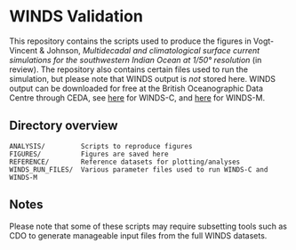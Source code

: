 # WINDS Validation
This repository contains the scripts used to produce the figures in Vogt-Vincent & Johnson, *Multidecadal and climatological surface current simulations for the southwestern Indian Ocean at 1/50° resolution* (in review). The repository also contains certain files used to run the simulation, but please note that WINDS output is *not* stored here. WINDS output can be downloaded for free at the British Oceanographic Data Centre through CEDA, see [here](http://dx.doi.org/10.5285/b2b9bfe408f14ea7a79d9ff7aee0d0b8) for WINDS-C, and [here](http://dx.doi.org/10.5285/BF6F0CFBD09E47498572F21081376702) for WINDS-M.

## Directory overview
```
ANALYSIS/         Scripts to reproduce figures
FIGURES/          Figures are saved here
REFERENCE/        Reference datasets for plotting/analyses
WINDS_RUN_FILES/  Various parameter files used to run WINDS-C and WINDS-M
```
## Notes
Please note that some of these scripts may require subsetting tools such as CDO to generate manageable input files from the full WINDS datasets.
